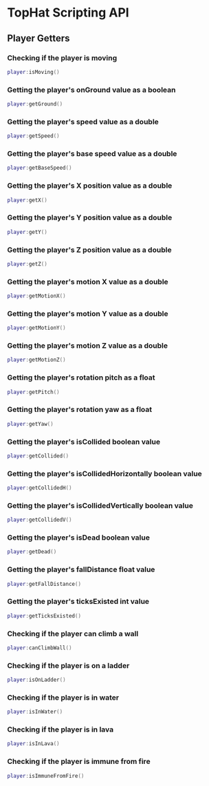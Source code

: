 # TopHat Scripting API
## Player Getters

### Checking if the player is moving
```lua
player:isMoving()
```

### Getting the player's onGround value as a boolean
```lua
player:getGround()
```

### Getting the player's speed value as a double
```lua
player:getSpeed()
```

### Getting the player's base speed value as a double
```lua
player:getBaseSpeed()
```

### Getting the player's X position value as a double
```lua
player:getX()
```

### Getting the player's Y position value as a double
```lua
player:getY()
```

### Getting the player's Z position value as a double
```lua
player:getZ()
```

### Getting the player's motion X value as a double
```lua
player:getMotionX()
```

### Getting the player's motion Y value as a double
```lua
player:getMotionY()
```

### Getting the player's motion Z value as a double
```lua
player:getMotionZ()
```

### Getting the player's rotation pitch as a float
```lua
player:getPitch()
```

### Getting the player's rotation yaw as a float
```lua
player:getYaw()
```

### Getting the player's isCollided boolean value
```lua
player:getCollided()
```

### Getting the player's isCollidedHorizontally boolean value
```lua
player:getCollidedH()
```

### Getting the player's isCollidedVertically boolean value
```lua
player:getCollidedV()
```

### Getting the player's isDead boolean value
```lua
player:getDead()
```

### Getting the player's fallDistance float value
```lua
player:getFallDistance()
```

### Getting the player's ticksExisted int value
```lua
player:getTicksExisted()
```

### Checking if the player can climb a wall
```lua
player:canClimbWall()
```

### Checking if the player is on a ladder
```lua
player:isOnLadder()
```

### Checking if the player is in water
```lua
player:isInWater()
```

### Checking if the player is in lava
```lua
player:isInLava()
```

### Checking if the player is immune from fire
```lua
player:isImmuneFromFire()
```